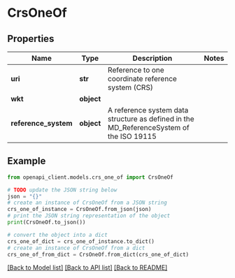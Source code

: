 # CrsOneOf


## Properties

Name | Type | Description | Notes
------------ | ------------- | ------------- | -------------
**uri** | **str** | Reference to one coordinate reference system (CRS) | 
**wkt** | **object** |  | 
**reference_system** | **object** | A reference system data structure as defined in the MD_ReferenceSystem of the ISO 19115 | 

## Example

```python
from openapi_client.models.crs_one_of import CrsOneOf

# TODO update the JSON string below
json = "{}"
# create an instance of CrsOneOf from a JSON string
crs_one_of_instance = CrsOneOf.from_json(json)
# print the JSON string representation of the object
print(CrsOneOf.to_json())

# convert the object into a dict
crs_one_of_dict = crs_one_of_instance.to_dict()
# create an instance of CrsOneOf from a dict
crs_one_of_from_dict = CrsOneOf.from_dict(crs_one_of_dict)
```
[[Back to Model list]](../README.md#documentation-for-models) [[Back to API list]](../README.md#documentation-for-api-endpoints) [[Back to README]](../README.md)


